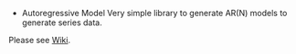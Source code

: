* Autoregressive Model
Very simple library to generate AR(N) models to generate series data.

Please see [Wiki](https://en.wikipedia.org/wiki/Autoregressive_model).
